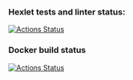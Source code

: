### Hexlet tests and linter status:
[![Actions Status](https://github.com/alex-popov-tech/devops-for-programmers-project-lvl1/workflows/hexlet-check/badge.svg)](https://github.com/alex-popov-tech/devops-for-programmers-project-lvl1/actions)
### Docker build status
[![Actions Status](https://github.com/alex-popov-tech/devops-for-programmers-project-lvl1/workflows/push/badge.svg)](https://github.com/alex-popov-tech/devops-for-programmers-project-lvl1/actions)

